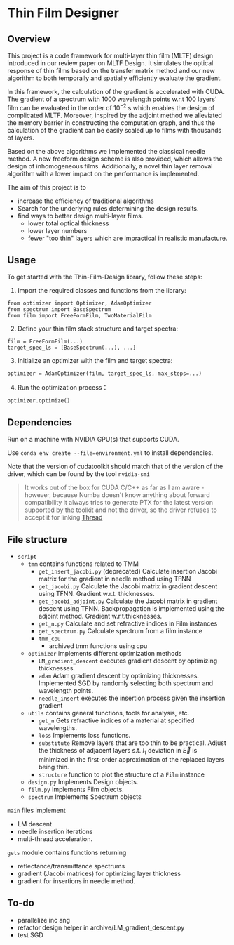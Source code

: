 # Thin Film Designer

## Overview
This project is a code framework for multi-layer thin film (MLTF) design introduced in our review paper on MLTF Design.
It simulates the optical response of thin films based on the transfer matrix method and our new algorithm to both temporally and spatially efficiently evaluate the gradient. 

In this framework, the calculation of the gradient is accelerated with CUDA. The gradient of a spectrum with $1000$ wavelength points w.r.t $100$ layers' film can be evaluated in the order of $10^{-2}$ s which enables the design of complicated MLTF. Moreover, inspired by the adjoint method we alleviated the memory barrier in constructing the computation graph, and thus the calculation of the gradient can be easily scaled up to films with thousands of layers.

Based on the above algorithms we implemented the classical needle method. A new freeform design scheme is also provided, which allows the design of inhomogeneous films. Additionally, a novel thin layer removal algorithm with a lower impact on the performance is implemented.

The aim of this project is to

- increase the efficiency of traditional algorithms
- Search for the underlying rules determining the design results.
- find ways to better design multi-layer films.
  - lower total optical thickness
  - lower layer numbers
  - fewer "too thin" layers which are impractical in realistic manufacture.
## Usage
To get started with the Thin-Film-Design library, follow these steps:

1. Import the required classes and functions from the library:
  ```
  from optimizer import Optimizer, AdamOptimizer
  from spectrum import BaseSpectrum
  from film import FreeFormFilm, TwoMaterialFilm
  ```
2. Define your thin film stack structure and target spectra:
  ```
  film = FreeFormFilm(...)
  target_spec_ls = [BaseSpectrum(...), ...]
  ```

3. Initialize an optimizer with the film and target spectra:
  ```
  optimizer = AdamOptimizer(film, target_spec_ls, max_steps=...)
  ```
4. Run the optimization process：
  ```
  optimizer.optimize()
  ```
## Dependencies

Run on a machine with NVIDIA GPU(s) that supports CUDA.

Use `conda env create --file=environment.yml` to install dependencies. 

Note that the version of cudatoolkit should match that of the version of the driver, which can be found by the tool `nvidia-smi`

> It works out of the box for CUDA C/C++ as far as I am aware - however, because Numba doesn't know anything about forward compatibility it always tries to generate PTX for the latest version supported by the toolkit and not the driver, so the driver refuses to accept it for linking [Thread](https://github.com/numba/numba/issues/7006)


## File structure

- `script`
  - `tmm` contains functions related to TMM
    - `get_insert_jacobi.py` (deprecated) Calculate insertion Jacobi matrix for the gradient in needle method using TFNN
    - `get_jacobi.py` Calculate the Jacobi matrix in gradient descent using TFNN. Gradient w.r.t. thicknesses.
    - `get_jacobi_adjoint.py` Calculate the Jacobi matrix in gradient descent using TFNN. Backpropagation is implemented using the adjoint method. Gradient w.r.t.thicknesses.
    - `get_n.py` Calculate and set refractive indices in Film instances
    - `get_spectrum.py` Calculate spectrum from a film instance
    - `tmm_cpu`
      - archived tmm functions using cpu
  - `optimizer` implements different optimization methods
    - `LM_gradient_descent` executes gradient descent by optimizing thicknesses.
    - `adam` Adam gradient descent by optimizing thicknesses. Implemented SGD by randomly selecting both spectrum and wavelength points.
    - `needle_insert` executes the insertion process given the insertion gradient
  - `utils` contains general functions, tools for analysis, etc.
    - `get_n` Gets refractive indices of a material at specified wavelengths.
    - `loss` Implements loss functions. 
    - `substitute` Remove layers that are too thin to be practical. Adjust the thickness of adjacent layers s.t. $l_1$ deviation in $\vec{E}$ is minimized in the first-order approximation of the replaced layers being thin. 
    - `structure` function to plot the structure of a `Film` instance
  - `design.py` Implements Design objects.
  - `film.py` Implements Film objects.
  - `spectrum` Implements Spectrum objects
  
`main` files implement

- LM descent
- needle insertion iterations
- multi-thread acceleration.

`gets` module contains functions returning

- reflectance/transmittance spectrums
- gradient (Jacobi matrices) for optimizing layer thickness
- gradient for insertions in needle method.

## To-do
- parallelize inc ang
- refactor design helper in archive/LM_gradient_descent.py
- test SGD
